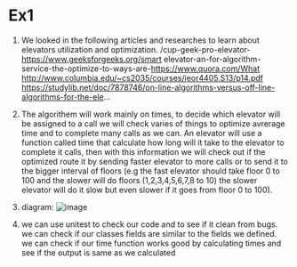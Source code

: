 # Ex1

1. We looked in the following articles and researches to learn about elevators utilization and optimization.
/cup-geek-pro-elevator-https://www.geeksforgeeks.org/smart
elevator-an-for-algorithm-service-the-optimize-to-ways-are-https://www.quora.com/What
http://www.columbia.edu/~cs2035/courses/ieor4405.S13/p14.pdf
https://studylib.net/doc/7878746/on-line-algorithms-versus-off-line-algorithms-for-the-ele...

2. The algorithem will work mainly on times, to decide which elevator will be assigned to a call we will check varies of things
to optimize avrerage time and to complete many calls as we can.
An elevator will use a function called time that calculate how long will it take to the elevator to complete it calls, then with this information we will check out if the optimized route it by sending faster elevator to more calls or to send it to the bigger interval of floors (e.g the fast elevator should take floor 0 to 100 and the slower will do floors (1,2,3,4,5,6,7,8 to 10) the slower elevator will do it slow but even slower if it goes from floor 0 to 100).


3. diagram:
![image](https://user-images.githubusercontent.com/75334138/141819802-ecdafdc1-78ec-451e-959c-f86e764e8291.png)


4. we can use unitest to check our code and to see if it clean from bugs.
we can check if our classes fields are similar to the fields we defined.
we can check if our time function works good by calculating times and see if the output is same as we calculated
